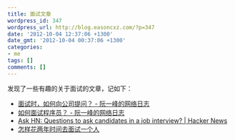 ```yaml
---
title: 面试文章
wordpress_id: 347
wordpress_url: http://blog.easoncxz.com/?p=347
date: '2012-10-04 12:37:06 +1300'
date_gmt: '2012-10-04 00:37:06 +1300'
categories:
- me
tags: []
comments: []
---
```

<div id="lllIIIlIll3617">发现了一些有趣的关于面试的文章，记如下：</p>
<ul>
<li><a href="http://www.ruanyifeng.com/blog/2012/08/questions_you_need_to_ask_in_an_interview.html">面试时，如何向公司提问？ - 阮一峰的网络日志</a></li>
<li><a href="http://www.ruanyifeng.com/blog/2010/12/how_to_interview_a_programmer.html">如何面试程序员？ - 阮一峰的网络日志</a></li>
<li><a href="http://news.ycombinator.com/item?id=1984518">Ask HN: Questions to ask candidates in a job interview? | Hacker News</a></li>
<li><a href="http://mindhacks.cn/2011/11/04/how-to-interview-a-person-for-two-years/">怎样花两年时间去面试一个人</a></li>
</ul>
</div>
